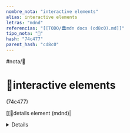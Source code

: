 ```yaml
---
nombre_nota: "interactive elements"
alias: interactive elements
letras: "mdnd"
referencias: "[[TODO/🏛️mdn docs (cd8c0).md]]"
tipo_nota: "📑"
hash: "74c477"
parent_hash: "cd8c0"
---
```


#nota/📑

# 📑interactive elements
<div class="hash">(74c477)</div>

[[📑details element (mdnd)|<details>]]
[[📑dialog element (mdnd)|<dialog>]]
[[📑summary element (mdnd)|<summary>]]


- [ ] recordar  [start:: 2024-11-04]
